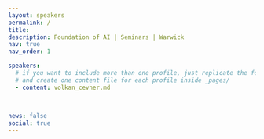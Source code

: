 ```yaml
---
layout: speakers
permalink: /
title: 
description: Foundation of AI | Seminars | Warwick
nav: true
nav_order: 1

speakers: 
  # if you want to include more than one profile, just replicate the following block
  # and create one content file for each profile inside _pages/
  - content: volkan_cevher.md
    
 

news: false
social: true
---
```

